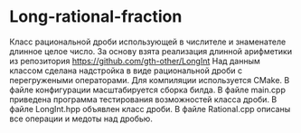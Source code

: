 # Long-rational-fraction
Класс рациональной дроби использующей в числителе и знаменателе длинное целое число.
За основу взята реализация длинной арифметики из репозитория https://github.com/gth-other/LongInt
Над данным классом сделана надстройка в виде рациональной дроби с перегружеными операторами.
Для компиляции используется CMake. В файле конфигурации масштабируется сборка билда.
В файле main.cpp приведена программа тестирования возможностей класса дроби.
В файле LongInt.hpp объявлен класс дроби.
В файле Rational.cpp описаны все операции и медоты над дробью.
